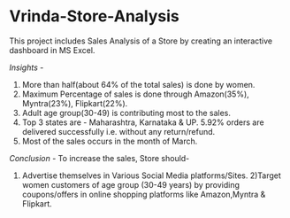 # Vrinda-Store-Analysis
This project  includes Sales Analysis of a Store by creating an interactive dashboard in MS Excel.

*Insights* -
1. More than half(about 64% of the total sales) is done by women.
2. Maximum Percentage of sales is done through Amazon(35%), Myntra(23%), Flipkart(22%).
3.  Adult age group(30-49) is contributing most to the sales.
4.  Top 3 states are - Maharashtra, Karnataka & UP.
5.92% orders are delivered successfully i.e. without any return/refund.
6. Most of the sales occurs in the month of March.

*Conclusion* -
To increase the sales, Store should-
1) Advertise themselves in Various Social Media platforms/Sites.
2)Target women customers of age group (30-49 years) by providing coupons/offers in online shopping platforms like Amazon,Myntra & Flipkart.
